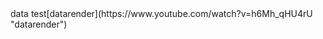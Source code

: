 <question source="ques1" />
data test[datarender](https://www.youtube.com/watch?v=h6Mh_qHU4rU "datarender")<grouped-questions source="GroupQ-1" />